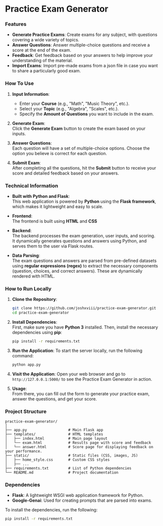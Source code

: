 # **Practice Exam Generator**

### **Features**
- **Generate Practice Exams**: Create exams for any subject, with questions covering a wide variety of topics.
- **Answer Questions**: Answer multiple-choice questions and receive a score at the end of the exam.
- **Feedback**: Get feedback based on your answers to help improve your understanding of the material.
- **Import Exams**: Import pre-made exams from a json file in case you want to share a particularly good exam.

### **How To Use**
1. **Input Information**:  
   - Enter your **Course** (e.g., "Math", "Music Theory", etc.).
   - Select your **Topic** (e.g., "Algebra", "Scales", etc.).
   - Specify the **Amount of Questions** you want to include in the exam.
   
2. **Generate Exam**:  
   Click the **Generate Exam** button to create the exam based on your inputs.

3. **Answer Questions**:  
   Each question will have a set of multiple-choice options. Choose the option you believe is correct for each question.

4. **Submit Exam**:  
   After completing all the questions, hit the **Submit** button to receive your score and detailed feedback based on your answers.

### **Technical Information**

- **Built with Python and Flask**:  
  This web application is powered by **Python** using the **Flask framework**, which makes it lightweight and easy to scale.

- **Frontend**:  
  The frontend is built using **HTML** and **CSS**
  
- **Backend**:  
  The backend processes the exam generation, user inputs, and scoring. It dynamically generates questions and answers using Python, and serves them to the user via Flask routes.

- **Data Parsing**:  
  The exam questions and answers are parsed from pre-defined datasets using **regular expressions (regex)** to extract the necessary components (question, choices, and correct answers). These are dynamically rendered with HTML.

### **How to Run Locally**

1. **Clone the Repository**:
   ```bash
   git clone https://github.com/joshxviii/practice-exam-generator.git
   cd practice-exam-generator
   ```

2. **Install Dependencies**:  
   First, make sure you have **Python 3** installed. Then, install the necessary dependencies using **pip**:
   ```bash
   pip install -r requirements.txt
   ```

3. **Run the Application**:
   To start the server locally, run the following command:
   ```bash
   python app.py
   ```

4. **Visit the Application**:
   Open your web browser and go to `http://127.0.0.1:5000/` to see the Practice Exam Generator in action.

5. **Usage**:  
   From there, you can fill out the form to generate your practice exam, answer the questions, and get your score.

### **Project Structure**

```
practice-exam-generator/
│
├── app.py                   # Main Flask app
├── templates/               # HTML templates
│   ├── index.html           # Main page layout
│   └── exam.html            # Results page with score and feedback
│   └── answer.html          # Score page for displaying feedback on your performance.
├── static/                  # Static files (CSS, images, JS)
│   ├── home_style.css       # Custom CSS styles
│   ├── ...
├── requirements.txt         # List of Python dependencies
└── README.md                # Project documentation
```

### **Dependencies**
- **Flask**: A lightweight WSGI web application framework for Python.
- **Google-Genai**: Used for creating prompts that are parsed into exams.

To install the dependencies, run the following:
```bash
pip install -r requirements.txt
```

